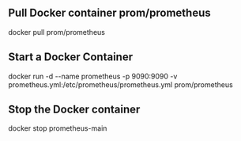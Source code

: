 ## Pull Docker container prom/prometheus
docker pull prom/prometheus

## Start a Docker Container
docker run -d --name prometheus -p 9090:9090 -v prometheus.yml:/etc/prometheus/prometheus.yml prom/prometheus

## Stop the Docker container
docker stop prometheus-main
